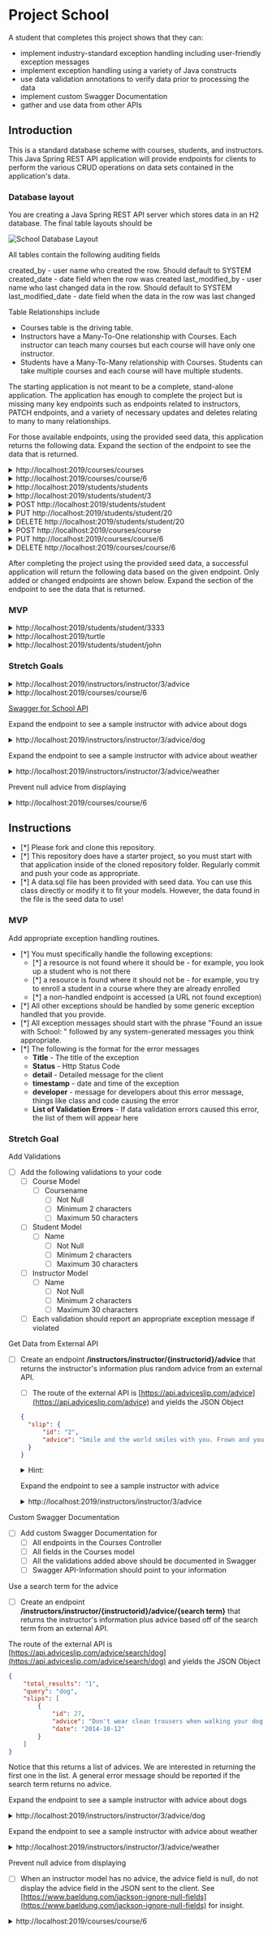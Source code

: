 # Project School

A student that completes this project shows that they can:

* implement industry-standard exception handling including user-friendly exception messages
* implement exception handling using a variety of Java constructs
* use data validation annotations to verify data prior to processing the data
* implement custom Swagger Documentation
* gather and use data from other APIs

## Introduction

This is a standard database scheme with courses, students, and instructors. This Java Spring REST API application will provide endpoints for clients to perform the various CRUD operations on data sets contained in the application's data.

### Database layout

You are creating a Java Spring REST API server which stores data in an H2 database. The final table layouts should be

![School Database Layout](schooldb.png)

All tables contain the following auditing fields

created_by - user name who created the row. Should default to SYSTEM
created_date - date field when the row was created
last_modified_by - user name who last changed data in the row. Should default to SYSTEM
last_modified_date - date field when the data in the row was last changed

Table Relationships include

* Courses table is the driving table.
* Instructors have a Many-To-One relationship with Courses. Each instructor can teach many courses but each course will have only one instructor.
* Students have a Many-To-Many relationship with Courses. Students can take multiple courses and each course will have multiple students.

The starting application is not meant to be a complete, stand-alone application. The application has enough to complete the project but is missing many key endpoints such as endpoints related to instructors, PATCH endpoints, and a variety of necessary updates and deletes relating to many to many relationships.

For those available endpoints, using the provided seed data, this application returns the following data. Expand the section of the endpoint to see the data that is returned.

<details>
<summary>http://localhost:2019/courses/courses</summary>

```JSON
[
    {
        "courseid": 1,
        "coursename": "Data Science",
        "instructor": {
            "instructorid": 1,
            "name": "Sally"
        },
        "students": [
            {
                "student": {
                    "studentid": 1,
                    "name": "John"
                }
            },
            {
                "student": {
                    "studentid": 3,
                    "name": "Mary"
                }
            }
        ]
    },
    {
        "courseid": 2,
        "coursename": "JavaScript",
        "instructor": {
            "instructorid": 1,
            "name": "Sally"
        },
        "students": [
            {
                "student": {
                    "studentid": 2,
                    "name": "Julian"
                }
            }
        ]
    },
    {
        "courseid": 3,
        "coursename": "Node.js",
        "instructor": {
            "instructorid": 1,
            "name": "Sally"
        },
        "students": [
            {
                "student": {
                    "studentid": 3,
                    "name": "Mary"
                }
            }
        ]
    },
    {
        "courseid": 4,
        "coursename": "Java Back End",
        "instructor": {
            "instructorid": 2,
            "name": "Lucy"
        },
        "students": [
            {
                "student": {
                    "studentid": 1,
                    "name": "John"
                }
            }
        ]
    },
    {
        "courseid": 5,
        "coursename": "Mobile IOS",
        "instructor": {
            "instructorid": 2,
            "name": "Lucy"
        },
        "students": []
    },
    {
        "courseid": 6,
        "coursename": "Careers",
        "instructor": {
            "instructorid": 3,
            "name": "Charlie"
        },
        "students": [
            {
                "student": {
                    "studentid": 3,
                    "name": "Mary"
                }
            }
        ]
    }
]
```

</details>

<details>
<summary>http://localhost:2019/courses/course/6</summary>

```JSON
{
    "courseid": 6,
    "coursename": "Careers",
    "instructor": {
        "instructorid": 3,
        "name": "Charlie"
    },
    "students": [
        {
            "student": {
                "studentid": 3,
                "name": "Mary"
            }
        }
    ]
}
```

</details>

<details>
<summary>http://localhost:2019/students/students</summary>

```JSON
[
    {
        "studentid": 1,
        "name": "John",
        "courses": [
            {
                "course": {
                    "courseid": 1,
                    "coursename": "Data Science",
                    "instructor": {
                        "instructorid": 1,
                        "name": "Sally"
                    }
                }
            },
            {
                "course": {
                    "courseid": 4,
                    "coursename": "Java Back End",
                    "instructor": {
                        "instructorid": 2,
                        "name": "Lucy"
                    }
                }
            }
        ]
    },
    {
        "studentid": 2,
        "name": "Julian",
        "courses": [
            {
                "course": {
                    "courseid": 2,
                    "coursename": "JavaScript",
                    "instructor": {
                        "instructorid": 1,
                        "name": "Sally"
                    }
                }
            }
        ]
    },
    {
        "studentid": 3,
        "name": "Mary",
        "courses": [
            {
                "course": {
                    "courseid": 3,
                    "coursename": "Node.js",
                    "instructor": {
                        "instructorid": 1,
                        "name": "Sally"
                    }
                }
            },
            {
                "course": {
                    "courseid": 1,
                    "coursename": "Data Science",
                    "instructor": {
                        "instructorid": 1,
                        "name": "Sally"
                    }
                }
            },
            {
                "course": {
                    "courseid": 6,
                    "coursename": "Careers",
                    "instructor": {
                        "instructorid": 3,
                        "name": "Charlie"
                    }
                }
            }
        ]
    },
    {
        "studentid": 4,
        "name": "Julia",
        "courses": []
    },
    {
        "studentid": 5,
        "name": "Tyler",
        "courses": []
    },
    {
        "studentid": 6,
        "name": "Kim",
        "courses": []
    },
    {
        "studentid": 7,
        "name": "Juan",
        "courses": []
    },
    {
        "studentid": 8,
        "name": "Robby",
        "courses": []
    },
    {
        "studentid": 9,
        "name": "Roberto",
        "courses": []
    },
    {
        "studentid": 10,
        "name": "Bob",
        "courses": []
    },
    {
        "studentid": 11,
        "name": "Liz",
        "courses": []
    },
    {
        "studentid": 12,
        "name": "June",
        "courses": []
    },
    {
        "studentid": 13,
        "name": "April",
        "courses": []
    }
]
```

</details>

<details>
<summary>http://localhost:2019/students/student/3</summary>

```JSON
{
    "studentid": 3,
    "name": "Mary",
    "courses": [
        {
            "course": {
                "courseid": 3,
                "coursename": "Node.js",
                "instructor": {
                    "instructorid": 1,
                    "name": "Sally"
                }
            }
        },
        {
            "course": {
                "courseid": 1,
                "coursename": "Data Science",
                "instructor": {
                    "instructorid": 1,
                    "name": "Sally"
                }
            }
        },
        {
            "course": {
                "courseid": 6,
                "coursename": "Careers",
                "instructor": {
                    "instructorid": 3,
                    "name": "Charlie"
                }
            }
        }
    ]
}
```

</details>

<details>
<summary>POST http://localhost:2019/students/student</summary>

DATA

```JSON
{
    "name": "Shawn",
    "courses": [
        {
            "course": {
                "courseid": 1
            }
        },
        {
            "course": {
                "courseid": 2
            }
        },
        {
            "course": {
                "courseid": 3
            }
        }
    ]
}
```

OUTPUT

```TEXT
No Body Data

Location Header: http://localhost:2019/students/student/20
Status CREATED
```

</details>

<details>
<summary>PUT http://localhost:2019/students/student/20</summary>

DATA

```JSON
{
    "name": "Sean",
    "courses": [
        {
            "course": {
                "courseid": 1
            }
        },
        {
            "course": {
                "courseid": 2
            }
        }
    ]
}
```

OUTPUT

```TEXT
No Body Data

Status OK
```

</details>

<details>
<summary>DELETE http://localhost:2019/students/student/20</summary>

OUTPUT

```TEXT
No Body Data

Status OK
```

</details>

<details>
<summary>POST http://localhost:2019/courses/course</summary>

DATA

```JSON
{
    "coursename": "Lambda X",
    "instructor": {
        "instructorid": 3
    },
    "students": [
        {
            "student": {
                "studentid": 1
            }
        },
        {
            "student": {
                "studentid": 3
            }
        }
    ]
}
```

OUTPUT

```TEXT
No Body Data

Location Header: http://localhost:2019/courses/course/21
Status CREATED
```

</details>

<details>
<summary>PUT http://localhost:2019/courses/course/6</summary>

DATA

```JSON
{
    "courseid" : 6,
    "coursename": "Careers",
    "instructor": {
        "instructorid": 2
    },
    "students": [
        {
            "student": {
                "studentid": 1
            }
        },
        {
            "student": {
                "studentid": 3
            }
        }
    ]
}
```

OUTPUT

```TEXT
No Body Data

Status OK
```

</details>

<details>
<summary>DELETE http://localhost:2019/courses/course/6</summary>

OUTPUT

```TEXT
No Body Data

Status OK
```

</details>

After completing the project using the provided seed data, a successful application will return the following data based on the given endpoint. Only added or changed endpoints are shown below. Expand the section of the endpoint to see the data that is returned.

### MVP

<details>
<summary>http://localhost:2019/students/student/3333</summary>

```JSON
{
    "title": "Resource Not Found",
    "status": 404,
    "detail": "Found an error with School: Student id 3333 not found!",
    "timestamp": "2020-05-05T20:34:12.375+0000",
    "developerMessage": "com.lambdaschool.schools.exceptions.ResourceNotFoundException",
    "errors": []
}
```

</details>

<details>
<summary>http://localhost:2019/turtle</summary>

```JSON
{
    "title": "Rest Internal Exception",
    "status": 404,
    "detail": "Found an issue with School: No handler found for GET /turtle",
    "timestamp": "2020-05-05T20:34:38.579+0000",
    "developerMessage": "org.springframework.web.servlet.NoHandlerFoundException",
    "errors": []
}
```

</details>

<details>
<summary>http://localhost:2019/students/student/john</summary>

```JSON
{
    "title": "Rest Internal Exception",
    "status": 400,
    "detail": "Found an issue with School: Failed to convert value of type 'java.lang.String' to required type 'java.lang.Long'; nested exception is java.lang.NumberFormatException: For input string: \"john\"",
    "timestamp": "2020-05-05T20:35:06.657+0000",
    "developerMessage": "org.springframework.web.method.annotation.MethodArgumentTypeMismatchException",
    "errors": []
}
```

</details>

### Stretch Goals

<details>
<summary>http://localhost:2019/instructors/instructor/3/advice</summary>

```JSON
{
  "instructorid": 3,
  "name": "Charlie",
  "advice": "It is easy to sit up and take notice, what's difficult is getting up and taking action.",
  "courses": [
      {
          "courseid": 6,
          "coursename": "Careers",
          "students": [
              {
                  "student": {
                      "studentid": 3,
                      "name": "Mary"
                  }
              }
          ]
      }
  ]
}
```

</details>

<details>
<summary>http://localhost:2019/courses/course/6</summary>

```JSON
{
    "courseid": 6,
    "coursename": "Careers",
    "instructor": {
        "instructorid": 3,
        "name": "Charlie",
        "advice": null
    },
    "students": [
        {
            "student": {
                "studentid": 3,
                "name": "Mary"
            }
        }
    ]
}
```

</details>

[Swagger for School API](https://drive.google.com/open?id=1Xl542CN81taBcMM9dPo5KnscaRa1ZnUi)

Expand the endpoint to see a sample instructor with advice about dogs
  
<details>
<summary>http://localhost:2019/instructors/instructor/3/advice/dog</summary>

```JSON
{
    "instructorid": 3,
    "name": "Charlie",
    "advice": "Don't wear clean trousers when walking your dog in the park.",
    "courses": [
        {
            "courseid": 6,
            "coursename": "Careers",
            "students": [
                {
                    "student": {
                        "studentid": 3,
                        "name": "Mary"
                    }
                }
            ]
        }
    ]
}
```

</details>

Expand the endpoint to see a sample instructor with advice about weather
  
<details>
<summary>http://localhost:2019/instructors/instructor/3/advice/weather</summary>

```JSON
{
    "title": "Internal Server Error",
    "status": 500,
    "detail": "Found an issue with School: No message available",
    "timestamp": "2020-05-05T21:17:53.888+0000",
    "developerMessage": "path: /instructors/instructor/3/advice/weather",
    "errors": []
}
```

</details>

Prevent null advice from displaying

<details>
<summary>http://localhost:2019/courses/course/6</summary>

```JSON
{
    "courseid": 6,
    "coursename": "Careers",
    "instructor": {
        "instructorid": 3,
        "name": "Charlie"
    },
    "students": [
        {
            "student": {
                "studentid": 3,
                "name": "Mary"
            }
        }
    ]
}
```

</details>

## Instructions

* [*] Please fork and clone this repository.
* [*] This repository does have a starter project, so you must start with that application inside of the cloned repository folder. Regularly commit and push your code as appropriate.
* [*] A data.sql file has been provided with seed data. You can use this class directly or modify it to fit your models. However, the data found in the file is the seed data to use!

### MVP

Add appropriate exception handling routines.

* [*] You must specifically handle the following exceptions:
  * [*] a resource is not found where it should be - for example, you look up a student who is not there
  * [*] a resource is found where it should not be - for example, you try to enroll a student in a course where they are already enrolled
  * [*] a non-handled endpoint is accessed (a URL not found exception)
* [*] All other exceptions should be handled by some generic exception handled that you provide.
* [*] All exception messages should start with the phrase "Found an issue with School: " followed by any system-generated messages you think appropriate.
* [*] The following is the format for the error messages
  * **Title** - The title of the exception
  * **Status** - Http Status Code
  * **detail** - Detailed message for the client
  * **timestamp** - date and time of the exception
  * **developer** -  message for developers about this error message, things like class and code causing the error
  * **List of Validation Errors** - If data validation errors caused this error, the list of them will appear here

### Stretch Goal

Add Validations

* [ ] Add the following validations to your code
  * [ ] Course Model
    * [ ] Coursename
      * [ ] Not Null
      * [ ] Minimum 2 characters
      * [ ] Maximum 50 characters
  * [ ] Student Model
    * [ ] Name
      * [ ] Not Null
      * [ ] Minimum 2 characters
      * [ ] Maximum 30 characters
  * [ ] Instructor Model
    * [ ] Name
      * [ ] Not Null
      * [ ] Minimum 2 characters
      * [ ] Maximum 30 characters
  * [ ] Each validation should report an appropriate exception message if violated

Get Data from External API

* [ ] Create an endpoint **/instructors/instructor/{instructorid}/advice** that returns the instructor's information plus random advice from an external API.
  * [ ] The route of the external API is [https://api.adviceslip.com/advice](https://api.adviceslip.com/advice) and yields the JSON Object

  ```JSON
  {
    "slip": {
        "id": "2",
        "advice": "Smile and the world smiles with you. Frown and you're on your own."
    }
  }
  ```

  <details>
  <summary>Hint:</summary>

  * [ ] Add a transient field called **advice** to the instructor model.
    * Note: Other endpoints that return instructor will include an empty advice field.
  
  * [ ] Create a model to represent the advice slip class
  
  * [ ] Create the instructor repository
  
  * [ ] Create the instructor service
    * [ ] Create a method called **addAdvice**
      * [ ] Find the instructor using the repository **findById**
      * [ ] get a random advice from the API
        * [ ] The API returns the slip JSON from above
        * [ ] The API returns data in media type text/html
      * [ ] set the advice field to the advice received from the API
      * [ ] return that modified instructor object to the controller
    * [ ] The controller returns the modified instructor object to the client.

  </details>

  Expand the endpoint to see a sample instructor with advice
  
  <details>
  <summary>http://localhost:2019/instructors/instructor/3/advice</summary>

  ```JSON
  {
    "instructorid": 3,
    "name": "Charlie",
    "advice": "It is easy to sit up and take notice, what's difficult is getting up and taking action.",
    "courses": [
        {
            "courseid": 6,
            "coursename": "Careers",
            "students": [
                {
                    "student": {
                        "studentid": 3,
                        "name": "Mary"
                    }
                }
            ]
        }
    ]
  }
  ```

</details>

Custom Swagger Documentation

* [ ] Add custom Swagger Documentation for
  * [ ] All endpoints in the Courses Controller
  * [ ] All fields in the Courses model
  * [ ] All the validations added above should be documented in Swagger
  * [ ] Swagger API-Information should point to your information

Use a search term for the advice

* [ ] Create an endpoint **/instructors/instructor/{instructorid}/advice/{search term}** that returns the instructor's information plus advice based off of the search term from an external API.

The route of the external API is [https://api.adviceslip.com/advice/search/dog](https://api.adviceslip.com/advice/search/dog) and yields the JSON Object

  ```JSON
  {
      "total_results": "1",
      "query": "dog",
      "slips": [
          {
              "id": 27,
              "advice": "Don't wear clean trousers when walking your dog in the park.",
              "date": "2014-10-12"
          }
      ]
  }
  ```

Notice that this returns a list of advices. We are interested in returning the first one in the list. A general error message should be reported if the search term returns no advice.

Expand the endpoint to see a sample instructor with advice about dogs
  
<details>
<summary>http://localhost:2019/instructors/instructor/3/advice/dog</summary>

```JSON
{
    "instructorid": 3,
    "name": "Charlie",
    "advice": "Don't wear clean trousers when walking your dog in the park.",
    "courses": [
        {
            "courseid": 6,
            "coursename": "Careers",
            "students": [
                {
                    "student": {
                        "studentid": 3,
                        "name": "Mary"
                    }
                }
            ]
        }
    ]
}
```

</details>

Expand the endpoint to see a sample instructor with advice about weather
  
<details>
<summary>http://localhost:2019/instructors/instructor/3/advice/weather</summary>

```JSON
{
    "title": "Internal Server Error",
    "status": 500,
    "detail": "Found an issue with School: No message available",
    "timestamp": "2020-05-05T21:17:53.888+0000",
    "developerMessage": "path: /instructors/instructor/3/advice/weather",
    "errors": []
}
```

</details>

Prevent null advice from displaying

* [ ] When an instructor model has no advice, the advice field is null, do not display the advice field in the JSON sent to the client. See [https://www.baeldung.com/jackson-ignore-null-fields](https://www.baeldung.com/jackson-ignore-null-fields) for insight.

<details>
<summary>http://localhost:2019/courses/course/6</summary>

```JSON
{
    "courseid": 6,
    "coursename": "Careers",
    "instructor": {
        "instructorid": 3,
        "name": "Charlie"
    },
    "students": [
        {
            "student": {
                "studentid": 3,
                "name": "Mary"
            }
        }
    ]
}```

</details>
